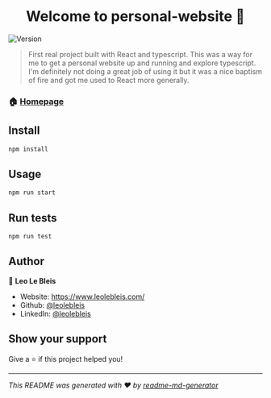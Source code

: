 <h1 align="center">Welcome to personal-website 👋</h1>
<p>
  <img alt="Version" src="https://img.shields.io/badge/version-0.1.0-blue.svg?cacheSeconds=2592000" />
</p>

> First real project built with React and typescript. This was a way for me to get a personal website up and running and explore typescript. I'm definitely not doing a great job of using it but it was a nice baptism of fire and got me used to React more generally.

### 🏠 [Homepage](www.leolebleis.com)

## Install

```sh
npm install
```

## Usage

```sh
npm run start
```

## Run tests

```sh
npm run test
```

## Author

👤 **Leo Le Bleis**

* Website: https://www.leolebleis.com/
* Github: [@leolebleis](https://github.com/leolebleis)
* LinkedIn: [@leolebleis](https://linkedin.com/in/leolebleis)

## Show your support

Give a ⭐️ if this project helped you!

***
_This README was generated with ❤️ by [readme-md-generator](https://github.com/kefranabg/readme-md-generator)_